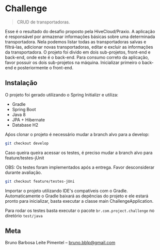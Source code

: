 # Challenge
> CRUD de transportadoras.

Esse é o resultado do desafio proposto pela HiveCloud/Praxio. A aplicação é responsável por armazenar informações básicas sobre uma determinada transportadora.
Nela podemos listar todas as transportadoras salvas e filtrá-las, adicionar novas transportadoras, editar e excluir as informações da transportadora.
O projeto foi divido em dois sub-projetos, front-end e back-end, onde este é o back-end. Para consumo correto da aplicação, favor possuir os dois sub-projetos na máquina.
Inicializar primeiro o back-end e posteriormente o front-end.

## Instalação

O projeto foi gerado utilizando o Spring Initializr e utiliza:
* Gradle
* Spring Boot
* Java 8
* JPA + Hibernate
* Database H2

Aṕos clonar o projeto é necessário mudar a branch alvo para a develop:
```sh
git checkout develop
``` 

Caso queira queira acessar os testes, é preciso mudar a branch alvo para feature/testes-jUnit

OBS: Os testes foram implementados após a entrega. Favor desconsiderar durante avaliação. 
```sh
git checkout feature/testes-jUni
``` 

Importar o projeto utilizando IDE's compatíveis com o Gradle.
Automaticamente o Gradle baixará as depências do projeto e ele estará pronto para inicializar, basta executar a classe main ChallengeApplication.

Para rodar os testes basta executar o pacote ```br.com.project.challenge``` no diretório ```test/java``` 

## Meta

Bruno Barbosa Leite Pimentel – bruno.bblp@gmail.com
